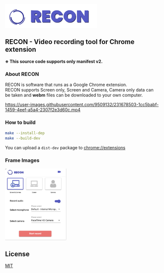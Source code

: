 <img src="store/logo.png" width="300">

## RECON - Video recording tool for Chrome extension
<b>※ This source code supports only manifest v2.</b>

### About RECON
RECON is software that runs as a Google Chrome extension.  
RECON supports Screen only, Screen and Camera, Camera only data can be taken and <b>webm</b> files can be downloaded to your own computer. 

https://user-images.githubusercontent.com/9509132/231678503-1cc5babf-1459-4eef-a5a4-2307f2e3d60c.mp4

### How to build
```bash
make --install-dep
make --build-dev
```

You can upload a `dist-dev` package to [chrome://extensions](chrome://extensions)

### Frame Images
<img src="store/ic_frame.png" width="200">

## License
[MIT](https://github.com/tomoyane/grant-n-z/blob/master/LICENSE)
